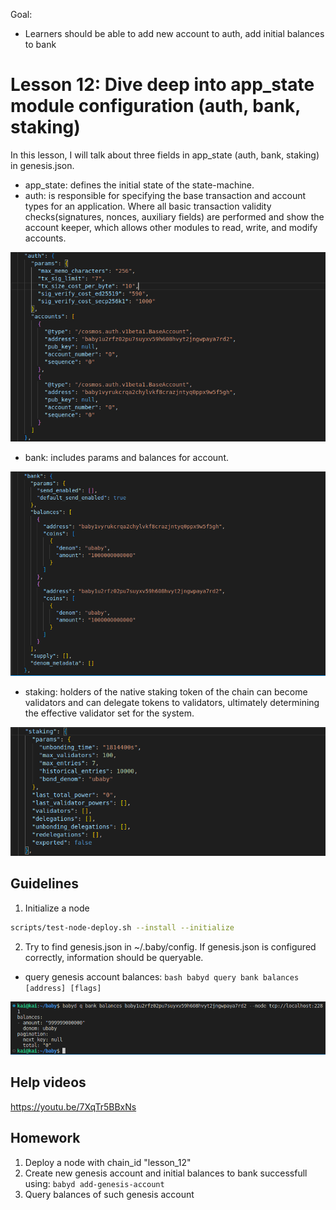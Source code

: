 Goal:
* Learners should be able to add new account to auth, add initial balances to bank

# Lesson 12: Dive deep into app_state module configuration (auth, bank, staking)

In this lesson, I will talk about three fields in app_state (auth, bank, staking) in genesis.json.
* app_state: defines the initial state of the state-machine.
* auth: is responsible for specifying the base transaction and account types for an application. Where all basic transaction validity checks(signatures, nonces, auxiliary fields) are performed and show the account keeper, which allows other modules to read, write, and modify accounts.

![client configuration](images/auth_genesis.png)

* bank: includes params and balances for account.

![client configuration](images/bank_field.png)

* staking: holders of the native staking token of the chain can become validators and can delegate tokens to validators, ultimately determining the effective validator set for the system.

![client configuration](images/staking_field.png)

## Guidelines

1. Initialize a node

```bash 
scripts/test-node-deploy.sh --install --initialize
```

2. Try to find genesis.json in ~/.baby/config. If genesis.json is configured correctly, information should be queryable.
* query genesis account balances: `bash babyd query bank balances [address] [flags]`

![client configuration](images/query_bank.png)

## Help videos

https://youtu.be/7XqTr5BBxNs

## Homework
1. Deploy a node with chain_id "lesson_12"
2. Create new genesis account and initial balances to bank successfull using: `babyd add-genesis-account`
3. Query balances of such genesis account